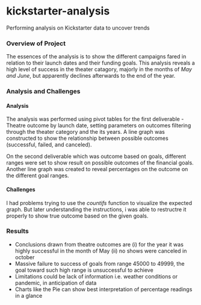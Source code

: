 # kickstarter-analysis
Performing analysis on Kickstarter data to uncover trends
### Overview of Project
The essences of the analysis is to show the different campaigns fared in relation to their launch dates and their funding goals. This analysis reveals a high level of success in the theater catagory, majorly in the months of *May and June*, but apparently declines afterwards to the end of the year.

### Analysis and Challenges
#### Analysis
The analysis was performed using pivot tables for the first deliverable - Theatre outcome by launch date, setting parameters on outcomes filtering through the theater category and the its years. A line graph was constructed to show the relationship between possible outcomes (successful, failed, and canceled). 

On the second deliverable which was outcome based on goals, different ranges were set to show result on possible outcomes of the financial goals. Another line graph was created to reveal percentages on the outcome on the different goal ranges.

#### Challenges
I had problems trying to use the *countifs* function to visualize the expected graph. But later understanding the instructions, i was able to restructre it properly to show true outcome based on the given goals. 

### Results
- Conclusions drawn from theatre outcomes are (i) for the year it was highly successful in the month of May (ii) no shows were canceled in october
- Massive failure to success of goals from range 45000 to 49999, the goal toward such high range is unsuccessful to achieve
- Limitations could be lack of information i.e. weather conditions or pandemic, in anticipation of data
- Charts like the Pie can show best interpretation of percentage readings in a glance
